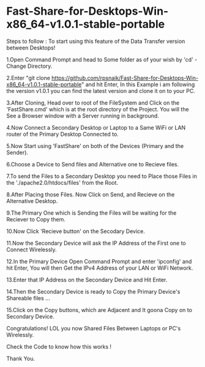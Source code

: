 <h1>Fast-Share-for-Desktops-Win-x86_64-v1.0.1-stable-portable</h1>


Steps to follow : To start using this feature of the Data Transfer version between Desktops!

1.Open Command Prompt and head to Some folder as of your wish by 'cd' - Change Directory.

2.Enter "git clone https://github.com/rpsnaik/Fast-Share-for-Desktops-Win-x86_64-v1.0.1-stable-portable" and hit Enter, In this Example i am following the version v1.0.1 you can find the latest version and clone it on to your PC.

3.After Cloning, Head over to root of the FileSystem and Click on the 'FastShare.cmd' which is at the root directory of the Project. You will the See a Browser window with a Server running in background.

4.Now Connect a Secondary Desktop or Laptop to a Same WiFi or LAN router of the Primary Desktop Connected to.

5.Now Start using 'FastShare' on both of the Devices (Primary and the Sender).

6.Choose a Device to Send files and Alternative one to Recieve files.

7.To send the Files to a Secondary Desktop you need to Place those Files in the './apache2.0/htdocs/files' from the Root.

8.After Placing those Files. Now Click on Send, and Recieve on the Alternative Desktop.

9.The Primary One which is Sending the Files will be waiting for the Reciever to Copy them.

10.Now Click 'Recieve button' on the Secodary Device.

11.Now the Secondary Device will ask the IP Address of the First one to Connect Wirelessly.

12.In the Primary Device Open Command Prompt and enter 'ipconfig' and hit Enter, You will then Get the IPv4 Address of your LAN or WiFi Network.

13.Enter that IP Address on the Secondary Device and Hit Enter.

14.Then the Secondary Device is ready to Copy the Primary Device's Shareable files ...

15.Click on the Copy buttons, which are Adjacent and It goona Copy on to Secondary Device.

Congratulations! LOL you now Shared Files Between Laptops or PC's Wirelessly.

Check the Code to know how this works !

Thank You.
